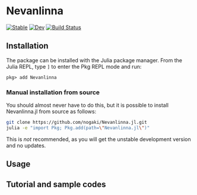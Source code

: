 # Nevanlinna

[![Stable](https://img.shields.io/badge/docs-stable-blue.svg)](https://nogaki.github.io/Nevanlinna.jl/stable)
[![Dev](https://img.shields.io/badge/docs-dev-blue.svg)](https://nogaki.github.io/Nevanlinna.jl/dev)
[![Build Status](https://github.com/nogaki/Nevanlinna.jl/actions/workflows/CI.yml/badge.svg?branch=main)](https://github.com/nogaki/Nevanlinna.jl/actions/workflows/CI.yml?query=branch%3Amain)

## Installation
The package can be installed with the Julia package manager. From the Julia REPL, type `]` to enter the Pkg REPL mode and run:

```
pkg> add Nevanlinna
```

### Manual installation from source

You should almost never have to do this, but it is possible to install Nevanlinna.jl from source as follows:
```sh
git clone https://github.com/nogaki/Nevanlinna.jl.git
julia -e "import Pkg; Pkg.add(path=\"Nevanlinna.jl\")"
```
This is *not* recommended, as you will get the unstable development version and no updates.

## Usage


## Tutorial and sample codes
